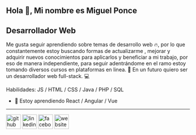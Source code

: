 ## Hola 👋, Mi nombre es Miguel Ponce

## Desarrollador Web

Me gusta seguir aprendiendo sobre temas de desarrollo web 🔥, por lo que constantemente estoy buscando formas de actualizarme , mejorar y adquirir nuevos conocimientos para aplicarlos y beneficiar a mi trabajo, por eso de manera independiente, para seguir adentrándome en el ramo estoy tomando diversos cursos en plataformas en linea. 🔋
En un futuro quiero ser un desarrollador web full-stack. 💻


Habilidades:  JS / HTML / CSS / Java / PHP / SQL


- 🌱 Estoy aprendiendo React / Angular / Vue 
---

[<img src='https://cdn.jsdelivr.net/npm/simple-icons@3.0.1/icons/github.svg' alt='github' height='40'>](https://github.com/Miguelp11)  [<img src='https://cdn.jsdelivr.net/npm/simple-icons@3.0.1/icons/linkedin.svg' alt='linkedin' height='40'>](https://www.linkedin.com/in/miguel-ponce//)  [<img src='https://cdn.jsdelivr.net/npm/simple-icons@3.0.1/icons/facebook.svg' alt='facebook' height='40'>](https://www.facebook.com/miguelp1194/)  [<img src='https://cdn.jsdelivr.net/npm/simple-icons@3.0.1/icons/icloud.svg' alt='website' height='40'>](https://miguelp11.github.io/Portafolio/)  
